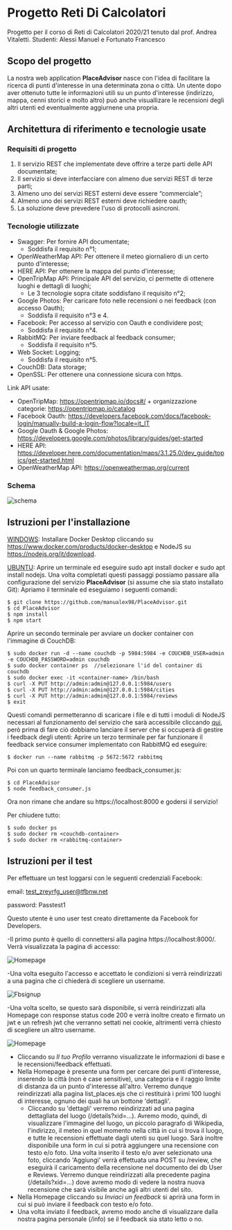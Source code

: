 # Progetto Reti Di Calcolatori
Progetto per il corso di Reti di Calcolatori 2020/21 tenuto dal prof. Andrea Vitaletti.
Studenti: Alessi Manuel e Fortunato Francesco

## Scopo del progetto
La nostra web application **PlaceAdvisor** nasce con l'idea di facilitare la ricerca di punti d'interesse in una determinata zona o città. Un utente dopo aver ottenuto tutte le informazioni utili su un punto d'interesse (indirizzo, mappa, cenni storici e molto altro) può anche visuallizare le recensioni degli altri utenti ed eventualmente aggiurnene una propria.

## Architettura di riferimento e tecnologie usate

### Requisiti di progetto
1. Il servizio REST che implementate deve offrire a terze parti delle API documentate;
2. Il servizio si deve interfacciare con almeno due servizi REST di terze parti;
3. Almeno uno dei servizi REST esterni deve essere “commerciale”;
4. Almeno uno dei servizi REST esterni deve richiedere oauth;
5. La soluzione deve prevedere l'uso di protocolli asincroni.

### Tecnologie utilizzate
- Swagger: Per fornire API documentate;
  - Soddisfa il requisito n°1;
- OpenWeatherMap API: Per ottenere il meteo giornaliero di un certo punto d'interesse;
- HERE API: Per ottenere la mappa del punto d'interesse;
- OpenTripMap API: Principale API del servizio, ci permette di ottenere luoghi e dettagli di luoghi;
  - Le 3 tecnologie sopra citate soddisfano il requisito n°2;
- Google Photos: Per caricare foto nelle recensioni o nei feedback (con accesso Oauth);
  - Soddisfa il requisito n°3 e 4.
- Facebook: Per accesso al servizio con Oauth e condividere post;
  - Soddisfa il requisito n°4.
- RabbitMQ: Per inviare feedback al feedback consumer;
  - Soddisfa il requisito n°5.
- Web Socket: Logging;
  - Soddisfa il requisito n°5.
- CouchDB: Data storage;
- OpenSSL: Per ottenere una connessione sicura con https.

Link API usate:
- OpenTripMap:  https://opentripmap.io/docs#/ + organizzazione categorie: https://opentripmap.io/catalog
- Facebook Oauth: https://developers.facebook.com/docs/facebook-login/manually-build-a-login-flow?locale=it_IT
- Google Oauth & Google Photos: https://developers.google.com/photos/library/guides/get-started
- HERE API: https://developer.here.com/documentation/maps/3.1.25.0/dev_guide/topics/get-started.html
- OpenWeatherMap API: https://openweathermap.org/current

### Schema
![schema](https://user-images.githubusercontent.com/80718809/123552915-d1bffe00-d778-11eb-82da-a587dd4e50b3.jpg)


## Istruzioni per l'installazione
<ins>WINDOWS</ins>: Installare Docker Desktop cliccando su https://www.docker.com/products/docker-desktop e NodeJS su https://nodejs.org/it/download.

<ins>UBUNTU</ins>: Aprire un terminale ed eseguire sudo apt install docker e sudo apt install nodejs.
Una volta completati questi passaggi possiamo passare alla configurazione del servizio **PlaceAdvisor** (si assume che sia stato installato Git):
Apriamo il terminale ed eseguiamo i seguenti comandi:
```
$ git clone https://github.com/manualex98/PlaceAdvisor.git
$ cd PlaceAdvisor
$ npm install
$ npm start
```
Aprire un secondo terminale per avviare un docker container con l'immagine di CouchDB:
```
$ sudo docker run -d --name couchdb -p 5984:5984 -e COUCHDB_USER=admin -e COUCHDB_PASSWORD=admin couchdb
$ sudo docker container ps  //selezionare l'id del container di couchdb
$ sudo docker exec -it <container-name> /bin/bash
$ curl -X PUT http://admin:admin@127.0.0.1:5984/users
$ curl -X PUT http://admin:admin@127.0.0.1:5984/cities
$ curl -X PUT http://admin:admin@127.0.0.1:5984/reviews
$ exit

```
Questi comandi permetteranno di scaricare i file e di tutti i moduli di NodeJS necessari al funzionamento del servizio che sarà accessibile cliccando [qui](https://localhost:8000), però prima di fare ciò dobbiamo lanciare il server che si occuperà di gestire i feedback degli utenti:
Aprire un terzo terminale per far funzionare il feedback service consumer implementato con RabbitMQ ed eseguire:

```$ docker run --name rabbitmq -p 5672:5672 rabbitmq```

Poi con un quarto terminale lanciamo feedback_consumer.js:
```
$ cd PlaceAdvisor
$ node feedback_consumer.js
```
Ora non rimane che andare su https://localhost:8000 e godersi il servizio!

Per chiudere tutto:
```
$ sudo docker ps  
$ sudo docker rm <couchdb-container>
$ sudo docker rm <rabbitmq-container>
```



## Istruzioni per il test
Per effettuare un test loggarsi con le seguenti credenziali Facebook:

email: 	test_zreyrfg_user@tfbnw.net

password: Passtest1

Questo utente è uno user test creato direttamente da Facebook for Developers. 


-Il primo punto è quello di connettersi alla pagina https://localhost:8000/. Verrà visualizzata la pagina di accesso: 

![Homepage](https://user-images.githubusercontent.com/50673340/123555442-04242800-d786-11eb-8b37-991b34499ddf.png)

-Una volta eseguito l'accesso e accettato le condizioni si verrà reindirizzati a una pagina che ci chiederà di scegliere un username.

 ![Fbsignup](https://user-images.githubusercontent.com/50673340/123555763-05eeeb00-d788-11eb-8a86-eb78eaf23b02.png)

-Una volta scelto, se questo sarà disponibile, si verrà reindirizzati alla Homepage con response status code 200 e verrà inoltre creato e firmato un jwt e un refresh jwt che verranno settati nei cookie, altrimenti verrà chiesto di scegliere un altro username. 

![Homepage](https://user-images.githubusercontent.com/50673340/123555798-42bae200-d788-11eb-906c-4531dcad3d16.png)

- Cliccando su *Il tuo Profilo* verranno visualizzate le informazioni di base e le recensioni/feedback effettuati. 
- Nella Homepage è presente una form per cercare dei punti d'interesse, inserendo la città (non è case sensitive), una categoria e il raggio limite di distanza da un punto d'interesse all'altro. Verremo dunque reindirizzati alla pagina list_places.ejs che ci restituirà i primi 100 luoghi di interesse, ognuno dei quali ha un bottone 'dettagli'.
  - Cliccando su 'dettagli' verremo reindirizzati ad una pagina dettagliata del luogo (/details?xid=...). Avremo modo, quindi, di visualizzare l'immagine del luogo, un piccolo paragrafo di Wikipedia, l'indirizzo, il meteo in quel momento nella città in cui si trova il luogo, e tutte le recensioni effettuate dagli utenti su quel luogo. Sarà inoltre disponibile una form in cui si potrà aggiungere una recensione con testo e/o foto. Una volta inserito il testo e/o aver selezionato una foto, cliccando 'Aggiungi' verrà effettuata una POST su /review, che eseguirà il caricamento della recensione nel documento dei db User e Reviews. Verremo dunque reindirizzati alla precedente pagina (/details?xid=...) dove avremo modo di vedere la nostra nuova recensione che sarà visibile anche agli altri utenti del sito.
- Nella Homepage cliccando su *Inviaci un feedback* si aprirà una form in cui si può inviare il feedback con testo e/o foto.
- Una volta inviato il feedback, avremo modo anche di visualizzare dalla nostra pagina personale (/info) se il feedback sia stato letto o no.


